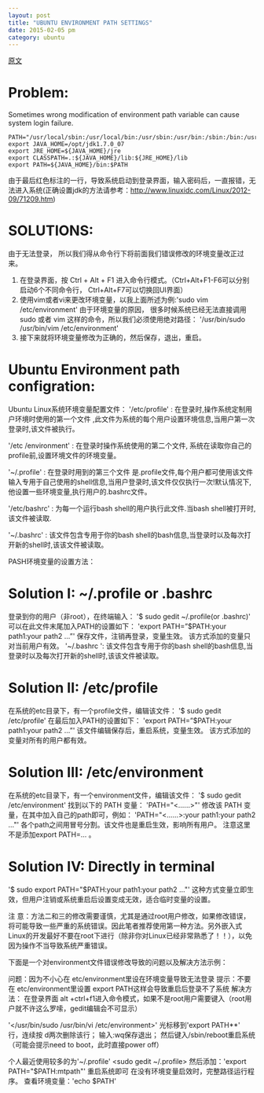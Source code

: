 ```yaml
---
layout: post
title: "UBUNTU ENVIRONMENT PATH SETTINGS"
date: 2015-02-05 pm
category: ubuntu
---
```

[原文](http://blog.sina.com.cn/s/blog_7cbaa68a0101fpbn.html)

Problem:
========

Sometimes wrong modification of environment path variable can cause system login
failure.

	PATH="/usr/local/sbin:/usr/local/bin:/usr/sbin:/usr/bin:/sbin:/bin:/usr/games"
	export JAVA_HOME=/opt/jdk1.7.0_07
	export JRE_HOME=${JAVA_HOME}/jre
	export CLASSPATH=.:${JAVA_HOME}/lib:${JRE_HOME}/lib
	export PATH=${JAVA_HOME}/bin:$PATH

由于最后红色标注的一行，导致系统启动到登录界面，输入密码后，一直报错，无法进入系统(正确设置jdk的方法请参考：http://www.linuxidc.com/Linux/2012-09/71209.htm)

SOLUTIONS:
==========

由于无法登录， 所以我们得从命令行下将前面我们错误修改的环境变量改正过来。
1. 在登录界面，按 Ctrl + Alt + F1 进入命令行模式。（Ctrl+Alt+F1-F6可以分别启动6个不同命令行， Ctrl+Alt+F7可以切换回UI界面）
2. 使用vim或者vi来更改环境变量，以我上面所述为例:'sudo vim /etc/environment'
由于环境变量的原因， 很多时候系统已经无法直接调用sudo 或者 vim 这样的命令，所以我们必须使用绝对路径：
'/usr/bin/sudo /usr/bin/vim /etc/environment'
3. 接下来就将环境变量修改为正确的，然后保存，退出，重启。

Ubuntu Environment path configration:
=====================================

Ubuntu Linux系统环境变量配置文件：
'/etc/profile' : 在登录时,操作系统定制用户环境时使用的第一个文件 ,此文件为系统的每个用户设置环境信息,当用户第一次登录时,该文件被执行。
 
'/etc /environment' : 在登录时操作系统使用的第二个文件, 系统在读取你自己的profile前,设置环境文件的环境变量。
 
'~/.profile' :  在登录时用到的第三个文件 是.profile文件,每个用户都可使用该文件输入专用于自己使用的shell信息,当用户登录时,该文件仅仅执行一次!默认情况下,他设置一些环境变量,执行用户的.bashrc文件。
 
'/etc/bashrc' : 为每一个运行bash shell的用户执行此文件.当bash shell被打开时,该文件被读取.

'~/.bashrc' : 该文件包含专用于你的bash shell的bash信息,当登录时以及每次打开新的shell时,该该文件被读取。
 
PASH环境变量的设置方法：

Solution I: ~/.profile or .bashrc
=================================
 
登录到你的用户（非root），在终端输入：
'$ sudo gedit ~/.profile(or .bashrc)'
可以在此文件末尾加入PATH的设置如下：
'export PATH=”$PATH:your path1:your path2 ...”'
保存文件，注销再登录，变量生效。
该方式添加的变量只对当前用户有效。 
'~/.bashrc ': 该文件包含专用于你的bash shell的bash信息,当登录时以及每次打开新的shell时,该该文件被读取。

Solution II: /etc/profile
=========================

在系统的etc目录下，有一个profile文件，编辑该文件：
'$ sudo gedit /etc/profile'
在最后加入PATH的设置如下：
'export PATH=”$PATH:your path1:your path2 ...”'
该文件编辑保存后，重启系统，变量生效。
该方式添加的变量对所有的用户都有效。

Solution III: /etc/environment
==============================

在系统的etc目录下，有一个environment文件，编辑该文件：
'$ sudo gedit /etc/environment'
找到以下的 PATH 变量：
'PATH="<......>"'
修改该 PATH 变量，在其中加入自己的path即可，例如：
'PATH="<......>:your path1:your path2 …"'
各个path之间用冒号分割。该文件也是重启生效，影响所有用户。 
注意这里不是添加export PATH=… 。

Solution IV: Directly in terminal
=================================

'$ sudo export PATH="$PATH:your path1:your path2 …"'
这种方式变量立即生效，但用户注销或系统重启后设置变成无效，适合临时变量的设置。

注 意：方法二和三的修改需要谨慎，尤其是通过root用户修改，如果修改错误，将可能导致一些严重的系统错误。因此笔者推荐使用第一种方法。另外嵌入式 Linux的开发最好不要在root下进行（除非你对Linux已经非常熟悉了！！），以免因为操作不当导致系统严重错误。

下面是一个对environment文件错误修改导致的问题以及解决方法示例：
 
问题：因为不小心在 etc/environment里设在环境变量导致无法登录
提示：不要在 etc/environment里设置 export PATH这样会导致重启后登录不了系统
解决方法：
在登录界面 alt +ctrl+f1进入命令模式，如果不是root用户需要键入（root用户就不许这么罗嗦，gedit编辑会不可显示）

'</usr/bin/sudo /usr/bin/vi /etc/environment>'
光标移到'export PATH**' 行，连续按 d两次删除该行；
输入:wq保存退出；
然后键入/sbin/reboot重启系统（可能会提示need to boot，此时直接power off）

个人最近使用较多的为'~/.profile'
<sudo gedit ~/.profile>
然后添加：'export PATH="$PATH:mtpath"'
重启系统即可
在没有环境变量启效时，完整路径运行程序。
查看环境变量：'echo $PATH'
